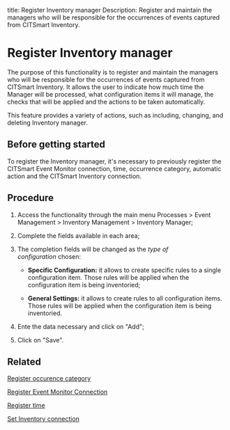 title: Register Inventory manager
Description: Register and maintain the managers who will be responsible for the occurrences of events captured from CITSmart Inventory.
# Register Inventory manager

The purpose of this functionality is to register and maintain the managers who
will be responsible for the occurrences of events captured from CITSmart
Inventory. It allows the user to indicate how much time the Manager will be
processed, what configuration items it will manage, the checks that will be
applied and the actions to be taken automatically.

This feature provides a variety of actions, such as including, changing, and
deleting Inventory manager.

Before getting started
--------------------------

To register the Inventory manager, it's necessary to previously register the
CITSmart Event Monitor connection, time, occurrence category, automatic action
and the CITSmart Inventory connection.

Procedure
-------------

1.  Access the functionality through the main menu Processes \> Event Management
    \> Inventory Management \> Inventory Manager;

2.  Complete the fields available in each area;

3.  The completion fields will be changed as the *type of configuration* chosen:

    - **Specific Configuration:** it allows to create specific rules to a single
    configuration item. Those rules will be applied when the configuration item
    is being inventoried;

    - **General Settings:** it allows to create rules to all configuration items.
    Those rules will be applied when the configuration item is being
    inventoried.

1.  Ente the data necessary and click on "Add";

2.  Click on "Save".

Related
-------

[Register occurence category](/en-us/citsmart-platform-9/processes/event/configuration/register-occurence-category.html)

[Register Event Monitor Connection](/en-us/citsmart-platform-9/processes/event/configuration/register-event-monitor-connection.html)

[Register time](/en-us/citsmart-platform-9/processes/event/configuration/register-time.html)

[Set Inventory connection](/en-us/citsmart-platform-9/processes/event/configuration/set-inventory-connection.html)


<!-- !!! tip "About"

    <b>Product/Version:</b> CITSmart | 9.00 &nbsp;&nbsp;
    <b>Updated:</b>01/04/2019 – Anna Martins
